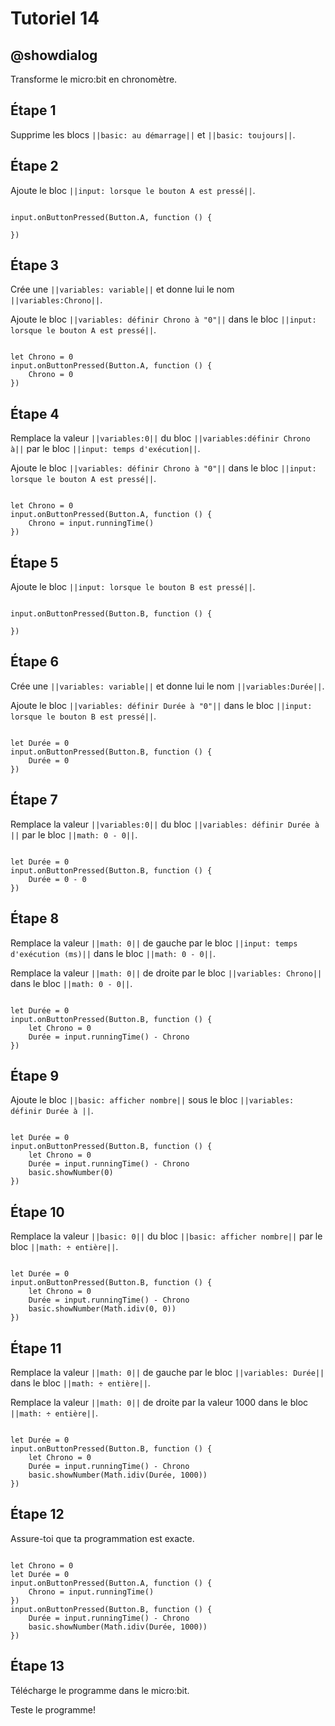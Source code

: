 # Tutoriel 14

## @showdialog

Transforme le micro:bit en chronomètre.

## Étape 1

Supprime les blocs ``||basic: au démarrage||`` et ``||basic: toujours||``.

## Étape 2

Ajoute le bloc ``||input: lorsque le bouton A est pressé||``.

```blocks

input.onButtonPressed(Button.A, function () {
	
})

```

## Étape 3

Crée une ``||variables: variable||`` et donne lui le nom ``||variables:Chrono||``.

Ajoute le bloc ``||variables: définir Chrono à "0"||`` dans le bloc ``||input: lorsque le bouton A est pressé||``.

```blocks

let Chrono = 0
input.onButtonPressed(Button.A, function () {
    Chrono = 0
})

```

## Étape 4

Remplace la valeur ``||variables:0||`` du bloc ``||variables:définir Chrono à||`` par le bloc ``||input: temps d'exécution||``.

Ajoute le bloc ``||variables: définir Chrono à "0"||`` dans le bloc ``||input: lorsque le bouton A est pressé||``.

```blocks

let Chrono = 0
input.onButtonPressed(Button.A, function () {
    Chrono = input.runningTime()
})

```

## Étape 5

Ajoute le bloc ``||input: lorsque le bouton B est pressé||``.

```blocks

input.onButtonPressed(Button.B, function () {
	
})

```

## Étape 6

Crée une ``||variables: variable||`` et donne lui le nom ``||variables:Durée||``.

Ajoute le bloc ``||variables: définir Durée à "0"||`` dans le bloc ``||input: lorsque le bouton B est pressé||``.

```blocks

let Durée = 0
input.onButtonPressed(Button.B, function () {
    Durée = 0
})

```

## Étape 7

Remplace la valeur  ``||variables:0||`` du bloc ``||variables: définir Durée à ||`` par le bloc ``||math: 0 - 0||``.

```blocks

let Durée = 0
input.onButtonPressed(Button.B, function () {
    Durée = 0 - 0
})

```

## Étape 8

Remplace la valeur  ``||math: 0||`` de gauche par le bloc ``||input: temps d'exécution (ms)||`` dans le bloc ``||math: 0 - 0||``.

Remplace la valeur  ``||math: 0||`` de droite par le bloc ``||variables: Chrono||`` dans le bloc ``||math: 0 - 0||``.

```blocks

let Durée = 0
input.onButtonPressed(Button.B, function () {
    let Chrono = 0
    Durée = input.runningTime() - Chrono
})

```

## Étape 9

Ajoute le bloc ``||basic: afficher nombre||`` sous le bloc ``||variables: définir Durée à ||``.

```blocks

let Durée = 0
input.onButtonPressed(Button.B, function () {
    let Chrono = 0
    Durée = input.runningTime() - Chrono
    basic.showNumber(0)
})

```

## Étape 10

Remplace la valeur ``||basic: 0||`` du bloc ``||basic: afficher nombre||`` par le bloc ``||math: ÷ entière||``.

```blocks

let Durée = 0
input.onButtonPressed(Button.B, function () {
    let Chrono = 0
    Durée = input.runningTime() - Chrono
    basic.showNumber(Math.idiv(0, 0))
})
```

## Étape 11

Remplace la valeur  ``||math: 0||`` de gauche par le bloc ``||variables: Durée||`` dans le bloc ``||math: ÷ entière||``.

Remplace la valeur  ``||math: 0||`` de droite par la valeur 1000 dans le bloc ``||math: ÷ entière||``.

```blocks

let Durée = 0
input.onButtonPressed(Button.B, function () {
    let Chrono = 0
    Durée = input.runningTime() - Chrono
    basic.showNumber(Math.idiv(Durée, 1000))
})

```

## Étape 12

Assure-toi que ta programmation est exacte.

```blocks

let Chrono = 0
let Durée = 0
input.onButtonPressed(Button.A, function () {
    Chrono = input.runningTime()
})
input.onButtonPressed(Button.B, function () {
    Durée = input.runningTime() - Chrono
    basic.showNumber(Math.idiv(Durée, 1000))
})

```

## Étape 13

Télécharge le programme dans le micro:bit.

Teste le programme!